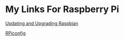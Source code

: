 # My Links For Raspberry Pi

[Updating and Upgrading Raspbian](https://www.raspberrypi.org/documentation/raspbian/updating.md)

[RPiconfig](https://elinux.org/RPiconfig)
